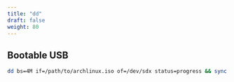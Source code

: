 ```yaml
---
title: "dd"
draft: false
weight: 80
---
```

## Bootable USB

```sh
dd bs=4M if=/path/to/archlinux.iso of=/dev/sdx status=progress && sync
```
